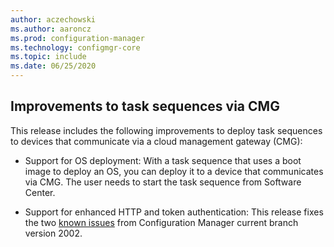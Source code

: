 ```yaml
---
author: aczechowski
ms.author: aaroncz
ms.prod: configuration-manager
ms.technology: configmgr-core
ms.topic: include
ms.date: 06/25/2020
---
```


## <a name="bkmk_osdcmg"></a> Improvements to task sequences via CMG

This release includes the following improvements to deploy task sequences to devices that communicate via a cloud management gateway (CMG):

- Support for OS deployment<!-- 6997525 -->: With a task sequence that uses a boot image to deploy an OS, you can deploy it to a device that communicates via CMG. The user needs to start the task sequence from Software Center.

- Support for enhanced HTTP and token authentication<!-- 6983320 -->: This release fixes the two [known issues](../../../../servers/deploy/install/release-notes.md#task-sequences-cant-run-over-cmg) from Configuration Manager current branch version 2002.
